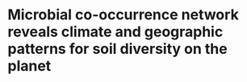 # Microbial co-occurrence network reveals climate and geographic patterns for soil diversity on the planet
